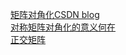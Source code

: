 [矩阵对角化CSDN blog](http://blog.csdn.net/danieljianfeng/article/details/22171581)  
[对称矩阵对角化的意义何在](https://www.zhihu.com/question/27831523)  
[正交矩阵](https://zh.wikipedia.org/wiki/%E6%AD%A3%E4%BA%A4%E7%9F%A9%E9%98%B5)